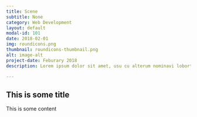 ```yaml
---
title: Scene
subtitle: None
category: Web Development
layout: default
modal-id: 101
date: 2018-02-01
img: roundicons.png
thumbnail: roundicons-thumbnail.png
alt: image-alt
project-date: Feburary 2018
description: Lorem ipsum dolor sit amet, usu cu alterum nominavi lobortis. At duo novum diceret. Tantas apeirian vix et, usu sanctus postulant inciderint ut, populo diceret necessitatibus in vim. Cu eum dicam feugiat noluisse.

---
```


## This is some title
This is some content